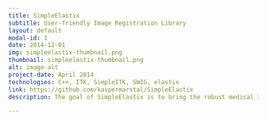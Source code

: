 ```yaml
---
title: SimpleElastix
subtitle: User-friendly Image Registration Library
layout: default
modal-id: 1
date: 2014-12-01
img: simpleelastix-thumbnail.png
thumbnail: simpleelastix-thumbnail.png
alt: image-alt
project-date: April 2014
technologies: C++, ITK, SimpleITK, SWIG, elastix
link: https://github.com/kaspermarstal/SimpleElastix
description: The goal of SimpleElastix is to bring the robust medical image registration algorithms of elastix to a wider audience by integrating elastix with SimpleITK. This package provides elastix and transformix bindings for Python, Java, R, Ruby, Octave, Lua, Tcl and C# and lots of goodies that make state-of-the-art medical image registration really easy to do. Click the link to go the SimpleElastix Github page.

---
```

